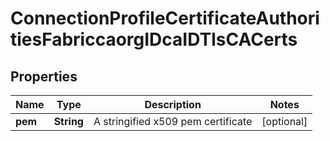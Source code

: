 
# ConnectionProfileCertificateAuthoritiesFabriccaorgIDcaIDTlsCACerts

## Properties
Name | Type | Description | Notes
------------ | ------------- | ------------- | -------------
**pem** | **String** | A stringified x509 pem certificate |  [optional]



